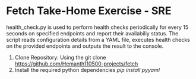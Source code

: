 # Fetch Take-Home Exercise - SRE
health_check.py is used to perform health checks periodically for every 15 seconds on specified endpoints and report their availabiliy status. The script reads configuration details from a YAML file, executes health checks on the provided endpoints and outputs the result to the console.

1. Clone Repository: Using the git clone <https://github.com/Hemanth110500-projects/fetch>
2. Install the required python dependencies *pip install pyyaml*
